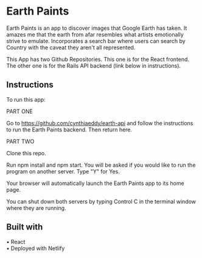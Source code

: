 
# Earth Paints

Earth Paints is an app to discover images that Google Earth has taken. It amazes me that the earth from afar resembles what artists emotionally strive to emulate. Incorporates a search bar where users can search by Country with the caveat they aren't all represented.



This App has two Github Repositories. This one is for the React frontend. The other one is for the Rails API backend (link below in instructions).

## Instructions
To run this app:

PART ONE

Go to https://github.com/cynthiaeddy/earth-api and follow the instructions to run the Earth Paints backend. Then return here.

PART TWO

Clone this repo.

Run npm install and npm start. You will be asked if you would like to run the program on another server. Type "Y" for Yes.

Your browser will automatically launch the Earth Paints app to its home page.

You can shut down both servers by typing Control C in the terminal window where they are running.


## Built with
• React <br/>
• Deployed with Netlify
